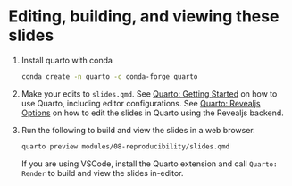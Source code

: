 # Editing, building, and viewing these slides

1. Install quarto with conda

    ```bash
    conda create -n quarto -c conda-forge quarto 
    ```

2. Make your edits to `slides.qmd`. See [Quarto: Getting Started](https://quarto.org/docs/get-started/) on how to use Quarto, including editor configurations. See [Quarto: Revealjs Options](https://quarto.org/docs/presentations/revealjs/) on how to edit the slides in Quarto using the Revealjs backend.

3. Run the following to build and view the slides in a web browser.

    ```bash
    quarto preview modules/08-reproducibility/slides.qmd
    ```

    If you are using VSCode, install the Quarto extension and call `Quarto: Render` to build and view the slides in-editor.
